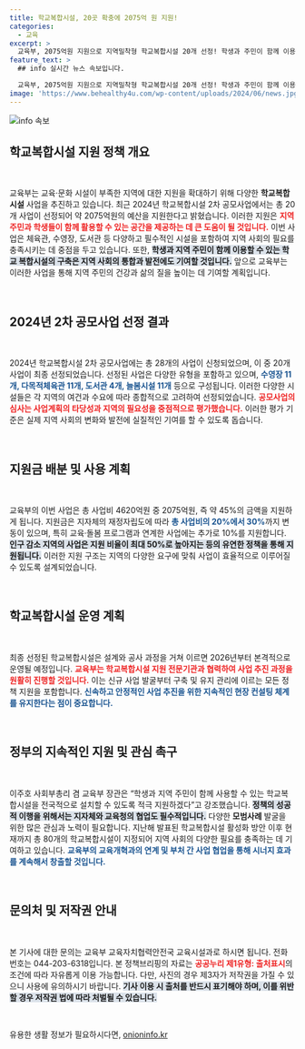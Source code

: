 ```yaml
---
title: 학교복합시설, 20곳 확충에 2075억 원 지원!
categories:
  - 교육
excerpt: >
  교육부, 2075억원 지원으로 지역밀착형 학교복합시설 20개 선정! 학생과 주민이 함께 이용할 수 있는 체육관, 수영장, 도서관 등 다양한 공간이 2026년부터 운영 예정. 궁금하신가요? 클릭하세요!
feature_text: >
  ## info 실시간 뉴스 속보입니다.

  교육부, 2075억원 지원으로 지역밀착형 학교복합시설 20개 선정! 학생과 주민이 함께 이용할 수 있는 체육관, 수영장, 도서관 등 다양한 공간이 2026년부터 운영 예정. 궁금하신가요? 클릭하세요!
image: 'https://www.behealthy4u.com/wp-content/uploads/2024/06/news.jpg'
---
```


<p><img src="https://www.behealthy4u.com/wp-content/uploads/2024/06/news.jpg" alt="info 속보" /></p>

<h2 data-ke-size="size26">학교복합시설 지원 정책 개요</h2>

<p data-ke-size="size16">&nbsp;</p>

<p>교육부는 교육·문화 시설이 부족한 지역에 대한 지원을 확대하기 위해 다양한 <b>학교복합시설</b> 사업을 추진하고 있습니다. 최근 2024년 학교복합시설 2차 공모사업에서는 총 20개 사업이 선정되어 약 2075억원의 예산을 지원한다고 밝혔습니다. 이러한 지원은 <b><span style="color: #ee2323;">지역 주민과 학생들이 함께 활용할 수 있는 공간을 제공하는 데 큰 도움이 될 것입니다.</span></b> 이번 사업은 체육관, 수영장, 도서관 등 다양하고 필수적인 시설을 포함하여 지역 사회의 필요를 충족시키는 데 중점을 두고 있습니다. 또한, <b><span style="background-color: #21538527;">학생과 지역 주민이 함께 이용할 수 있는 학교 복합시설의 구축은 지역 사회의 통합과 발전에도 기여할 것입니다.</span></b> 앞으로 교육부는 이러한 사업을 통해 지역 주민의 건강과 삶의 질을 높이는 데 기여할 계획입니다. </p>

<p data-ke-size="size16">&nbsp;</p>

<h2 data-ke-size="size26">2024년 2차 공모사업 선정 결과</h2>

<p data-ke-size="size16">&nbsp;</p>

<p>2024년 학교복합시설 2차 공모사업에는 총 28개의 사업이 신청되었으며, 이 중 20개 사업이 최종 선정되었습니다. 선정된 사업은 다양한 유형을 포함하고 있으며, <b><span style="color: #1a5490;">수영장 11개, 다목적체육관 11개, 도서관 4개, 늘봄시설 11개</span></b> 등으로 구성됩니다. 이러한 다양한 시설들은 각 지역의 여건과 수요에 따라 종합적으로 고려하여 선정되었습니다. <b><span style="color: #ee2323;">공모사업의 심사는 사업계획의 타당성과 지역의 필요성을 중점적으로 평가했습니다.</span></b> 이러한 평가 기준은 실제 지역 사회의 변화와 발전에 실질적인 기여를 할 수 있도록 돕습니다.</p>

<p data-ke-size="size16">&nbsp;</p>

<h2 data-ke-size="size26">지원금 배분 및 사용 계획</h2>

<p data-ke-size="size16">&nbsp;</p>

<p>교육부의 이번 사업은 총 사업비 4620억원 중 2075억원, 즉 약 45%의 금액을 지원하게 됩니다. 지원금은 지자체의 재정자립도에 따라 <b><span style="color: #1a5490;">총 사업비의 20%에서 30%</span></b>까지 변동이 있으며, 특히 교육·돌봄 프로그램과 연계한 사업에는 추가로 10%를 지원합니다. <b><span style="background-color: #21538527;">인구 감소 지역의 사업은 지원 비율이 최대 50%로 높아지는 등의 유연한 정책을 통해 지원됩니다.</span></b> 이러한 지원 구조는 지역의 다양한 요구에 맞춰 사업이 효율적으로 이루어질 수 있도록 설계되었습니다.</p>

<p data-ke-size="size16">&nbsp;</p>

<h2 data-ke-size="size26">학교복합시설 운영 계획</h2>

<p data-ke-size="size16">&nbsp;</p>

<p>최종 선정된 학교복합시설은 설계와 공사 과정을 거쳐 이르면 2026년부터 본격적으로 운영될 예정입니다. <b><span style="color: #ee2323;">교육부는 학교복합시설 지원 전문기관과 협력하여 사업 추진 과정을 원활히 진행할 것입니다.</span></b> 이는 신규 사업 발굴부터 구축 및 유지 관리에 이르는 모든 정책 지원을 포함합니다. <b><span style="color: #1a5490;">신속하고 안정적인 사업 추진을 위한 지속적인 현장 컨설팅 체계를 유지한다는 점이 중요합니다.</span></b></p>

<p data-ke-size="size16">&nbsp;</p>

<h2 data-ke-size="size26">정부의 지속적인 지원 및 관심 촉구</h2>

<p data-ke-size="size16">&nbsp;</p>

<p>이주호 사회부총리 겸 교육부 장관은 “학생과 지역 주민이 함께 사용할 수 있는 학교복합시설을 전국적으로 설치할 수 있도록 적극 지원하겠다”고 강조했습니다. <b><span style="background-color: #21538527;">정책의 성공적 이행을 위해서는 지자체와 교육청의 협업도 필수적입니다.</span></b> 다양한 <b>모범사례</b> 발굴을 위한 많은 관심과 노력이 필요합니다. 지난해 발표된 학교복합시설 활성화 방안 이후 현재까지 총 80개의 학교복합시설이 지정되어 지역 사회의 다양한 필요를 충족하는 데 기여하고 있습니다. <b><span style="color: #1a5490;">교육부의 교육개혁과의 연계 및 부처 간 사업 협업을 통해 시너지 효과를 계속해서 창출할 것입니다.</span></b></p>

<p data-ke-size="size16">&nbsp;</p>

<h2 data-ke-size="size26">문의처 및 저작권 안내</h2>

<p data-ke-size="size16">&nbsp;</p>

<p>본 기사에 대한 문의는 교육부 교육자치협력안전국 교육시설과로 하시면 됩니다. 전화 번호는 044-203-6318입니다. 본 정책브리핑의 자료는 <b><span style="color: #ee2323;">공공누리 제1유형: 출처표시</span></b>의 조건에 따라 자유롭게 이용 가능합니다. 다만, 사진의 경우 제3자가 저작권을 가질 수 있으니 사용에 유의하시기 바랍니다. <b><span style="background-color: #21538527;">기사 이용 시 출처를 반드시 표기해야 하며, 이를 위반할 경우 저작권 법에 따라 처벌될 수 있습니다.</span></b> </p>

<p data-ke-size="size16">&nbsp;</p>
유용한 생활 정보가 필요하시다면, <a href="https://onioninfo.kr" rel="dofollow">onioninfo.kr</a>



